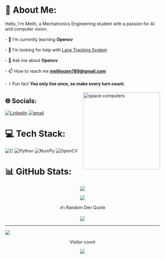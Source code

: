 # 💫 About Me:
Hello, I'm Melih, a Mechatronics Engineering student with a passion for AI and computer vision.<br><br>- 🌱 I’m currently learning **Opencv**<br><br>- 🤝 I’m looking for help with [Lane Tracking System](https://github.com/Xerhuu/Lane-Tracking-System)<br><br>- 💬 Ask me about **Opencv**<br><br>- 📫 How to reach me **melihozen789@gmail.com**<br><br>- ⚡ Fun fact **You only live once, so make every turn count.**        

<img  align="right"  height="250" alt="space-computers" src="https://media4.giphy.com/media/v1.Y2lkPTc5MGI3NjExaGhvNWp1OThiY3pkd21qeTQ5Y3c0Y212eDNnanV5MDNobmFwbDNnaCZlcD12MV9pbnRlcm5hbF9naWZfYnlfaWQmY3Q9Zw/kiWlpxD6hXmvTL8dio/giphy.gif"  />

## 🌐 Socials:
[![LinkedIn](https://img.shields.io/badge/LinkedIn-%230077B5.svg?logo=linkedin&logoColor=white)](https://linkedin.com/in/melih-özen-358980343) [![email](https://img.shields.io/badge/Email-D14836?logo=gmail&logoColor=white)](mailto:melihozen789@gmail.com) 


# 💻 Tech Stack:
![C](https://img.shields.io/badge/c-%2300599C.svg?style=for-the-badge&logo=c&logoColor=white) ![Python](https://img.shields.io/badge/python-3670A0?style=for-the-badge&logo=python&logoColor=ffdd54) ![NumPy](https://img.shields.io/badge/numpy-%23013243.svg?style=for-the-badge&logo=numpy&logoColor=white) ![OpenCV](https://img.shields.io/badge/opencv-%23white.svg?style=for-the-badge&logo=opencv&logoColor=white)


# 📊 GitHub Stats:
<p align="center">
  <img src="https://github-readme-stats.vercel.app/api?username=melihozendev&theme=radical&hide_border=false&include_all_commits=false&count_private=false" />
</p>

<p align="center">
  <img src="https://github-readme-stats.vercel.app/api/top-langs/?username=melihozendev&theme=radical&hide_border=false&include_all_commits=false&count_private=false&layout=compact" />
</p>

<p align="center"> ✍️ Random Dev Quote
<p align="center">
  <img src="https://quotes-github-readme.vercel.app/api?type=horizontal&theme=radical" />
</p>

---
[![](https://visitcount.itsvg.in/api?id=melihozendev&icon=0&color=13)](https://visitcount.itsvg.in)


<p align="center"> Visitor count
<p align="center">
  <img src="https://profile-counter.glitch.me/{melihozendev}/count.svg" />
</p>
